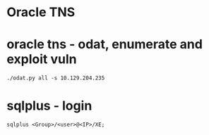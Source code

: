 # Oracle TNS

# oracle tns - odat, enumerate and exploit vuln
```
./odat.py all -s 10.129.204.235
```


# sqlplus - login
```
sqlplus <Group>/<user>@<IP>/XE;
```
